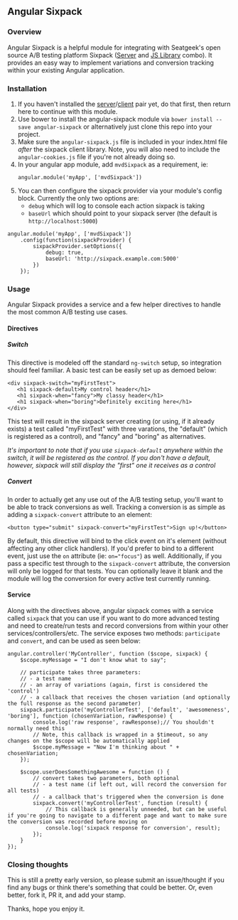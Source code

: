 ## Angular Sixpack

### Overview

Angular Sixpack is a helpful module for integrating with Seatgeek's open source A/B testing platform Sixpack ([Server][sixpack-server] and [JS Library][sixpack-client] combo). It provides an easy way to implement variations and conversion tracking within your existing Angular application.

### Installation

1. If you haven't installed the [server][sixpack-server]/[client][sixpack-client] pair yet, do that first, then return here to continue with this module.
2. Use bower to install the angular-sixpack module via `bower install --save angular-sixpack` or alternatively just clone this repo into your project.
3. Make sure the `angular-sixpack.js` file is included in your index.html file *after* the sixpack client library. Note, you will also need to include the `angular-cookies.js` file if you're not already doing so.
4. In your angular app module, add `mvdSixpack` as a requirement, ie:
    ```
    angular.module('myApp', ['mvdSixpack'])
    ```
5. You can then configure the sixpack provider via your module's config block. Currently the only two options are:
    - `debug` which will log to console each action sixpack is taking
    - `baseUrl` which should point to your sixpack server (the default is `http://localhost:5000`)

```
angular.module('myApp', ['mvdSixpack'])
    .config(function(sixpackProvider) {
        sixpackProvider.setOptions({
            debug: true,
            baseUrl: 'http://sixpack.example.com:5000'
        })
    });
```

### Usage
Angular Sixpack provides a service and a few helper directives to handle the most common A/B testing use cases.

#### Directives
##### Switch
This directive is modeled off the standard `ng-switch` setup, so integration should feel familiar. A basic test can be easily set up as demoed below:

```
<div sixpack-switch="myFirstTest">
   <h1 sixpack-default>My control header</h1>
   <h1 sixpack-when="fancy">My classy header</h1>
   <h1 sixpack-when="boring">Definitely exciting here</h1>
</div>
```

This test will result in the sixpack server creating (or using, if it already exists) a test called "myFirstTest" with three varations, the "default" (which is registered as a control), and "fancy" and "boring" as alternatives. 

_It's important to note that if you use `sixpack-default` anywhere within the switch, it will be registered as the control. If you don't have a default, however, sixpack will still display the "first" one it receives as a control_

##### Convert
In order to actually get any use out of the A/B testing setup, you'll want to be able to track conversions as well. Tracking a conversion is as simple as adding a `sixpack-convert` attribute to an element:
```
<button type="submit" sixpack-convert="myFirstTest">Sign up!</button>
```
By default, this directive will bind to the click event on it's element (without affecting any other click handlers). If you'd prefer to bind to a different event, just use the `on` attribute (ie: `on="focus"`) as well. Additionally, if you pass a specific test through to the `sixpack-convert` attribute, the conversion will only be logged for that tests. You can optionally leave it blank and the module will log the conversion for every active test currently running.

#### Service
Along with the directives above, angular sixpack comes with a service called `sixpack` that you can use if you want to do more advanced testing and need to create/run tests and record conversions from within your other services/controllers/etc. The service exposes two methods: `participate` and `convert`, and can be used as seen below:

```
angular.controller('MyController', function ($scope, sixpack) {
    $scope.myMessage = "I don't know what to say";

    // participate takes three parameters:
    // - a test name
    // - an array of variations (again, first is considered the 'control')
    // - a callback that receives the chosen variation (and optionally the full response as the second parameter)
    sixpack.participate('myControllerTest', ['default', 'awesomeness', 'boring'], function (chosenVariation, rawResponse) {
        console.log('raw response', rawResponse);// You shouldn't normally need this
        // Note, this callback is wrapped in a $timeout, so any changes on the $scope will be automatically applied
        $scope.myMessage = "Now I'm thinking about " + chosenVariation;
    });

    $scope.userDoesSomethingAwesome = function () {
        // convert takes two parameters, both optional
        // - a test name (if left out, will record the conversion for all tests)
        // - a callback that's triggered when the conversion is done
        sixpack.convert('myControllerTest', function (result) {
            // This callback is generally unneeded, but can be useful if you're going to navigate to a different page and want to make sure the conversion was recorded before moving on
            console.log('sixpack response for conversion', result);
        });
    }
});
```

### Closing thoughts
This is still a pretty early version, so please submit an issue/thought if you find any bugs or think there's something that could be better. Or, even better, fork it, PR it, and add your stamp.

Thanks, hope you enjoy it.

[sixpack-server]: https://github.com/seatgeek/sixpack "Sixpack Server library"
[sixpack-client]: https://github.com/seatgeek/sixpack-js "Sixpack Javascript Client"